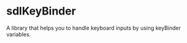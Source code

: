sdlKeyBinder
============

A library that helps you to handle keyboard inputs by using keyBinder variables.